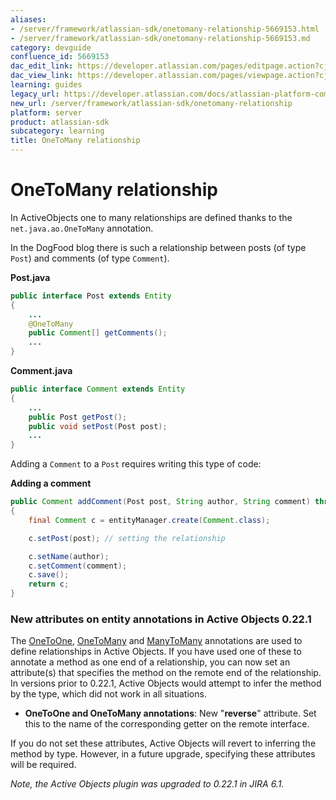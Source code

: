 ```yaml
---
aliases:
- /server/framework/atlassian-sdk/onetomany-relationship-5669153.html
- /server/framework/atlassian-sdk/onetomany-relationship-5669153.md
category: devguide
confluence_id: 5669153
dac_edit_link: https://developer.atlassian.com/pages/editpage.action?cjm=wozere&pageId=5669153
dac_view_link: https://developer.atlassian.com/pages/viewpage.action?cjm=wozere&pageId=5669153
learning: guides
legacy_url: https://developer.atlassian.com/docs/atlassian-platform-common-components/active-objects/developing-your-plugin-with-active-objects/the-active-objects-library/onetomany-relationship
new_url: /server/framework/atlassian-sdk/onetomany-relationship
platform: server
product: atlassian-sdk
subcategory: learning
title: OneToMany relationship
---
```

# OneToMany relationship

In ActiveObjects one to many relationships are defined thanks to the `net.java.ao.OneToMany` annotation.

In the DogFood blog there is such a relationship between posts (of type `Post`) and comments (of type `Comment`).

**Post.java**

``` java
public interface Post extends Entity
{
    ...
    @OneToMany
    public Comment[] getComments();
    ...
}
```

**Comment.java**

``` java
public interface Comment extends Entity
{
    ...
    public Post getPost();
    public void setPost(Post post);
    ...
}
```

Adding a `Comment` to a `Post` requires writing this type of code:

**Adding a comment**

``` java
public Comment addComment(Post post, String author, String comment) throws SQLException
{
    final Comment c = entityManager.create(Comment.class);

    c.setPost(post); // setting the relationship

    c.setName(author);
    c.setComment(comment);
    c.save();
    return c;
}
```

### New attributes on entity annotations in Active Objects 0.22.1

The <a href="https://developer.atlassian.com/display/DOCS/OneToOne+Relationship" class="external-link">OneToOne</a>, <a href="https://developer.atlassian.com/display/DOCS/OneToMany+Relationship" class="external-link">OneToMany</a> and <a href="https://developer.atlassian.com/display/DOCS/ManyToMany+Relationship" class="external-link">ManyToMany</a> annotations are used to define relationships in Active Objects. If you have used one of these to annotate a method as one end of a relationship, you can now set an attribute(s) that specifies the method on the remote end of the relationship. In versions prior to 0.22.1, Active Objects would attempt to infer the method by the type, which did not work in all situations.

-   **OneToOne and OneToMany annotations**: New "**reverse**" attribute. Set this to the name of the corresponding getter on the remote interface.

If you do not set these attributes, Active Objects will revert to inferring the method by type. However, in a future upgrade, specifying these attributes will be required.

*Note, the Active Objects plugin was upgraded to 0.22.1 in JIRA 6.1.*
















































































































































































































































